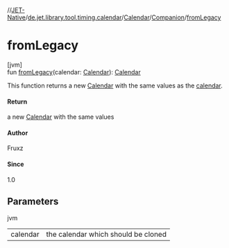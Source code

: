 //[JET-Native](../../../../index.md)/[de.jet.library.tool.timing.calendar](../../index.md)/[Calendar](../index.md)/[Companion](index.md)/[fromLegacy](from-legacy.md)

# fromLegacy

[jvm]\
fun [fromLegacy](from-legacy.md)(calendar: [Calendar](https://docs.oracle.com/javase/8/docs/api/java/util/Calendar.html)): [Calendar](../index.md)

This function returns a new [Calendar](../index.md) with the same values as the [calendar](from-legacy.md).

#### Return

a new [Calendar](../index.md) with the same values

#### Author

Fruxz

#### Since

1.0

## Parameters

jvm

| | |
|---|---|
| calendar | the calendar which should be cloned |
